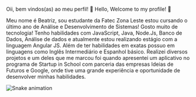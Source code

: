 Oii, bem vindos(as) ao meu perfil! 👋
Hello, Welcome to my profile! 👋

Meu nome é Beatriz, sou estudante da Fatec Zona Leste estou cursando o último ano de Análise e Desenvolvimento de Sistemas!
Gosto muito de tecnologia! Tenho habilidades com JavaScript, Java, Node.Js, Banco de Dados, Análise de dados e atualmente 
estou realizando estágio com a linguagem Angular JS. Além de ter habilidades em exatas possuo em linguagens como Inglês 
Intermediário e Espanhol básico.
Realizei diversos projetos e um deles que me marcou foi quando apresentei um aplicativo no programa de Startup in School com 
parceria das empresas Ideias de Futuros e Google, onde tive uma grande experiência e oportunidade de desenvolver minhas habilidades.

![Snake animation](https://github.com/BeatrizAp8/BeatrizAp8/blob/output/github-contribution-grid-snake.svg)
